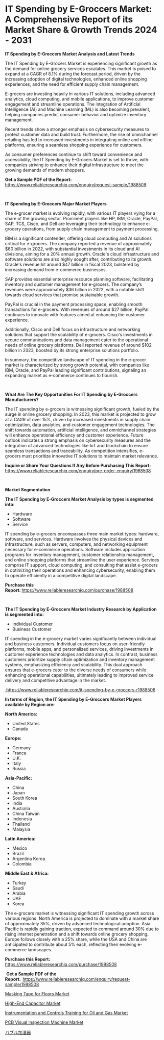 <p><h1>IT Spending by E-Groccers Market: A Comprehensive Report of its Market Share & Growth Trends 2024 - 2031</h1></p><p><strong>IT Spending by E-Groccers Market Analysis and Latest Trends</strong></p>
<p><p>The IT Spending by E-Grocers Market is experiencing significant growth as the demand for online grocery services escalates. This market is poised to expand at a CAGR of 8.1% during the forecast period, driven by the increasing adoption of digital technologies, enhanced online shopping experiences, and the need for efficient supply chain management.</p><p>E-grocers are investing heavily in various IT solutions, including advanced analytics, cloud computing, and mobile applications, to improve customer engagement and streamline operations. The integration of Artificial Intelligence (AI) and Machine Learning (ML) is also becoming prevalent, helping companies predict consumer behavior and optimize inventory management.</p><p>Recent trends show a stronger emphasis on cybersecurity measures to protect customer data and build trust. Furthermore, the rise of omnichannel retailing has led to increased investments in integrating online and offline platforms, ensuring a seamless shopping experience for customers.</p><p>As consumer preferences continue to shift toward convenience and accessibility, the IT Spending by E-Grocers Market is set to thrive, with companies striving to enhance their digital infrastructure to meet the growing demands of modern shoppers.</p></p>
<p><strong>Get a Sample PDF of the Report:&nbsp;</strong> <a href="https://www.reliableresearchiq.com/enquiry/request-sample/1988508?utm_campaign=101&utm_medium=2&utm_source=Github&utm_content=ia&utm_term=25102024&utm_id=it-spending-by-e-groccers">https://www.reliableresearchiq.com/enquiry/request-sample/1988508</a></p>
<p>&nbsp;</p>
<p><strong>IT Spending by E-Groccers Major Market Players</strong></p>
<p><p>The e-grocer market is evolving rapidly, with various IT players vying for a share of the growing sector. Prominent players like HP, IBM, Oracle, PayPal, SAP, TCS, Cisco, and Dell are leveraging their technology to enhance e-grocery operations, from supply chain management to payment processing.</p><p>IBM is a significant contender, offering cloud computing and AI solutions critical for e-grocers. The company reported a revenue of approximately $60 billion in 2022, with substantial investments in its cloud and AI divisions, aiming for a 20% annual growth. Oracle's cloud infrastructure and software solutions are also highly sought after, contributing to its growth. Oracle's revenue hit around $47 billion in fiscal 2023, bolstered by increasing demand from e-commerce businesses.</p><p>SAP provides essential enterprise resource planning software, facilitating inventory and customer management for e-grocers. The company’s revenues were approximately $36 billion in 2022, with a notable shift towards cloud services that promise sustainable growth.</p><p>PayPal is crucial in the payment processing space, enabling smooth transactions for e-grocers. With revenues of around $27 billion, PayPal continues to innovate with features aimed at enhancing the customer experience.</p><p>Additionally, Cisco and Dell focus on infrastructure and networking solutions that support the scalability of e-grocers. Cisco's investments in secure communications and data management cater to the operational needs of online grocery platforms. Dell reported revenue of around $102 billion in 2023, boosted by its strong enterprise solutions portfolio.</p><p>In summary, the competitive landscape of IT spending in the e-grocer market is characterized by strong growth potential, with companies like IBM, Oracle, and PayPal leading significant contributions, signaling an expanding market as e-commerce continues to flourish.</p></p>
<p>&nbsp;</p>
<p><strong>What Are The Key Opportunities For IT Spending by E-Groccers Manufacturers?</strong></p>
<p><p>The IT spending by e-grocers is witnessing significant growth, fueled by the surge in online grocery shopping. In 2023, this market is projected to grow at a CAGR of over 15%, driven by increased investments in supply chain optimization, data analytics, and customer engagement technologies. The shift towards automation, artificial intelligence, and omnichannel strategies will enhance operational efficiency and customer experience. Future outlook indicates a strong emphasis on cybersecurity measures and the integration of advanced technologies like IoT and blockchain to ensure seamless transactions and traceability. As competition intensifies, e-grocers must prioritize innovative IT solutions to maintain market relevance.</p></p>
<p><strong>Inquire or Share Your Questions If Any Before Purchasing This Report:</strong> <a href="https://www.reliableresearchiq.com/enquiry/pre-order-enquiry/1988508?utm_campaign=101&utm_medium=2&utm_source=Github&utm_content=ia&utm_term=25102024&utm_id=it-spending-by-e-groccers">https://www.reliableresearchiq.com/enquiry/pre-order-enquiry/1988508</a></p>
<p>&nbsp;</p>
<p><strong>Market Segmentation</strong></p>
<p><strong>The IT Spending by E-Groccers Market Analysis by types is segmented into:</strong></p>
<p><ul><li>Hardware</li><li>Software</li><li>Service</li></ul></p>
<p><p>IT spending by e-grocers encompasses three main market types: hardware, software, and services. Hardware involves the physical devices and infrastructure, such as servers, computers, and networking equipment necessary for e-commerce operations. Software includes application programs for inventory management, customer relationship management, and online shopping platforms that streamline the user experience. Services comprise IT support, cloud computing, and consulting that assist e-grocers in optimizing their operations and enhancing cybersecurity, enabling them to operate efficiently in a competitive digital landscape.</p></p>
<p><strong>Purchase this Report:&nbsp;</strong><a href="https://www.reliableresearchiq.com/purchase/1988508?utm_campaign=101&utm_medium=2&utm_source=Github&utm_content=ia&utm_term=25102024&utm_id=it-spending-by-e-groccers">https://www.reliableresearchiq.com/purchase/1988508</a></p>
<p>&nbsp;</p>
<p><strong>The IT Spending by E-Groccers Market Industry Research by Application is segmented into:</strong></p>
<p><ul><li>Individual Customer</li><li>Business Customer</li></ul></p>
<p><p>IT spending in the e-grocery market varies significantly between individual and business customers. Individual customers focus on user-friendly platforms, mobile apps, and personalized services, driving investments in customer experience technologies and data analytics. In contrast, business customers prioritize supply chain optimization and inventory management systems, emphasizing efficiency and scalability. This dual approach ensures that e-grocers cater to the diverse needs of consumers while enhancing operational capabilities, ultimately leading to improved service delivery and competitive advantage in the market.</p></p>
<p><a href="https://www.reliableresearchiq.com/it-spending-by-e-groccers-r1988508?utm_campaign=101&utm_medium=2&utm_source=Github&utm_content=ia&utm_term=25102024&utm_id=it-spending-by-e-groccers">&nbsp;https://www.reliableresearchiq.com/it-spending-by-e-groccers-r1988508</a></p>
<p><strong>In terms of Region, the IT Spending by E-Groccers Market Players available by Region are:</strong></p>
<p>
    <p> <strong> North America: </strong>
        <ul>
            <li>United States</li>
            <li>Canada</li>
        </ul>
        </p> 
    <p> <strong> Europe: </strong>
        <ul>
            <li>Germany</li>
            <li>France</li>
            <li>U.K.</li>
            <li>Italy</li>
            <li>Russia</li>
        </ul>
        </p> 
    <p> <strong> Asia-Pacific: </strong>
        <ul>
            <li>China</li>
            <li>Japan</li>
            <li>South Korea</li>
            <li>India</li>
            <li>Australia</li>
            <li>China Taiwan</li>
            <li>Indonesia</li>
            <li>Thailand</li>
            <li>Malaysia</li>
        </ul>
        </p> 
    <p> <strong> Latin America: </strong>
        <ul>
            <li>Mexico</li>
            <li>Brazil</li>
            <li>Argentina Korea</li>
            <li>Colombia</li>
        </ul>
        </p> 
    <p> <strong> Middle East & Africa: </strong>
        <ul>
            <li>Turkey</li>
            <li>Saudi</li>
            <li>Arabia</li>
            <li>UAE</li>
            <li>Korea</li>
        </ul>
    </p>
    </p>
<p><p>The e-grocers market is witnessing significant IT spending growth across various regions. North America is projected to dominate with a market share of approximately 35%, driven by advanced technological adoption. Asia Pacific is rapidly gaining traction, expected to command around 30% due to rising internet penetration and a shift towards online grocery shopping. Europe follows closely with a 25% share, while the USA and China are anticipated to contribute about 5% each, reflecting their evolving e-commerce landscapes.</p></p>
<p><strong>Purchase this Report: </strong><a href="https://www.reliableresearchiq.com/purchase/1988508?utm_campaign=101&utm_medium=2&utm_source=Github&utm_content=ia&utm_term=25102024&utm_id=it-spending-by-e-groccers">https://www.reliableresearchiq.com/purchase/1988508</a></p>
<p>&nbsp;<strong>Get a Sample PDF of the Report:&nbsp;&nbsp;</strong><a href="https://www.reliableresearchiq.com/enquiry/request-sample/1988508?utm_campaign=101&utm_medium=2&utm_source=Github&utm_content=ia&utm_term=25102024&utm_id=it-spending-by-e-groccers">https://www.reliableresearchiq.com/enquiry/request-sample/1988508</a></p>
<p><strong></strong></p>
<p><p><a href="https://www.linkedin.com/pulse/masking-tape-floors-market-segmentation-in-depth-analysis-indoor-najoe?utm_campaign=101&utm_medium=2&utm_source=Github&utm_content=ia&utm_term=25102024&utm_id=it-spending-by-e-groccers">Masking Tape for Floors Market</a></p><p><a href="https://www.linkedin.com/pulse/high-end-capacitor-market-growth-outlook-from-2024-2031-sinpc?utm_campaign=101&utm_medium=2&utm_source=Github&utm_content=ia&utm_term=25102024&utm_id=it-spending-by-e-groccers">High-End Capacitor Market</a></p><p><a href="https://github.com/DorinaOsmani364/Market-Research-Report-List-1/blob/main/instrumentation-and-controls-training-for-oil-and-gas-market.md?utm_campaign=101&utm_medium=2&utm_source=Github&utm_content=ia&utm_term=25102024&utm_id=it-spending-by-e-groccers">Instrumentation and Controls Training for Oil and Gas Market</a></p><p><a href="https://issuu.com/reportprime-2/docs/pcb-visual-inspection-machine-marke_b2ccb23c869241?utm_campaign=101&utm_medium=2&utm_source=Github&utm_content=ia&utm_term=25102024&utm_id=it-spending-by-e-groccers">PCB Visual Inspection Machine Market</a></p><p><a href="https://github.com/lababdou/Market-Research-Report-List-6/blob/main/632322620303.md?utm_campaign=101&utm_medium=2&utm_source=Github&utm_content=ia&utm_term=25102024&utm_id=it-spending-by-e-groccers">バブル加湿器</a></p></p>